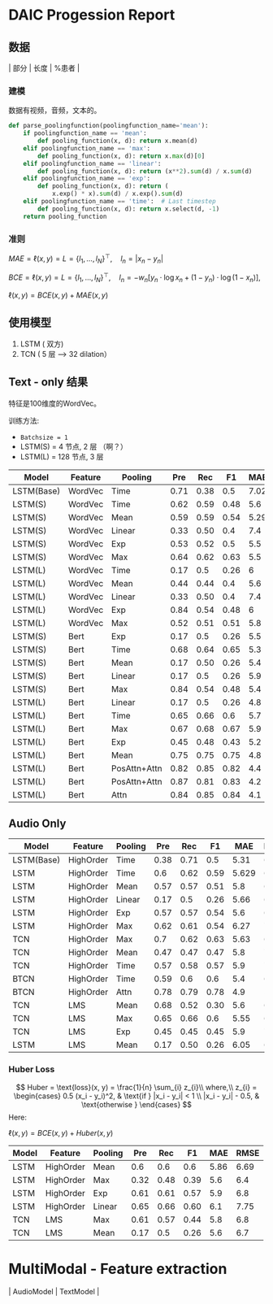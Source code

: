 # DAIC Progession Report

## 数据

| 部分 | 长度 | %患者 |

### 建模

数据有视频，音频，文本的。



```python
def parse_poolingfunction(poolingfunction_name='mean'):
    if poolingfunction_name == 'mean':
        def pooling_function(x, d): return x.mean(d)
    elif poolingfunction_name == 'max':
        def pooling_function(x, d): return x.max(d)[0]
    elif poolingfunction_name == 'linear':
        def pooling_function(x, d): return (x**2).sum(d) / x.sum(d)
    elif poolingfunction_name == 'exp':
        def pooling_function(x, d): return (
            x.exp() * x).sum(d) / x.exp().sum(d)
    elif poolingfunction_name == 'time':  # Last timestep
        def pooling_function(x, d): return x.select(d, -1)
    return pooling_function
```

### 准则

$MAE = \ell(x, y) = L = \{l_1,\dots,l_N\}^\top, \quad
        l_n = \left| x_n - y_n \right|$

$BCE = \ell(x, y) = L = \{l_1,\dots,l_N\}^\top, \quad
        l_n = - w_n \left[ y_n \cdot \log x_n + (1 - y_n) \cdot \log (1 - x_n) \right],$


$\ell(x, y) = BCE(x,y) + MAE(x,y)$



## 使用模型


1. LSTM ( 双方)
2. TCN ( 5 层 --> 32 dilation）

## Text - only 结果

特征是100维度的WordVec。

训练方法:


* `Batchsize = 1`
* LSTM(S) = 4 节点, 2 层 （啊？）
* LSTM(L) = 128 节点, 3 层

| Model      | Feature | Pooling      | Pre  | Rec  | F1   | MAE  | RMSE |
|------------|---------|--------------|------|------|------|------|------|
| LSTM(Base) | WordVec | Time         | 0.71 | 0.38 | 0.5  | 7.02 | 9.4  |
| LSTM(S)    | WordVec | Time         | 0.62 | 0.59 | 0.48 | 5.6  | 6.4  |
| LSTM(S)    | WordVec | Mean         | 0.59 | 0.59 | 0.54 | 5.29 | 6.3  |
| LSTM(S)    | WordVec | Linear       | 0.33 | 0.50 | 0.4  | 7.4  | 9.8  |
| LSTM(S)    | WordVec | Exp          | 0.53 | 0.52 | 0.5  | 5.5  | 6.3  |
| LSTM(S)    | WordVec | Max          | 0.64 | 0.62 | 0.63 | 5.5  | 6.3  |
| LSTM(L)    | WordVec | Time         | 0.17 | 0.5  | 0.26 | 6    | 6.8  |
| LSTM(L)    | WordVec | Mean         | 0.44 | 0.44 | 0.4  | 5.6  | 6.5  |
| LSTM(L)    | WordVec | Linear       | 0.33 | 0.50 | 0.4  | 7.4  | 9.9  |
| LSTM(L)    | WordVec | Exp          | 0.84 | 0.54 | 0.48 | 6    | 6.8  |
| LSTM(L)    | WordVec | Max          | 0.52 | 0.51 | 0.51 | 5.8  | 6.6  |
| LSTM(S)    | Bert    | Exp          | 0.17 | 0.5  | 0.26 | 5.5  | 6.4  |
| LSTM(S)    | Bert    | Time         | 0.68 | 0.64 | 0.65 | 5.3  | 6.9  |
| LSTM(S)    | Bert    | Mean         | 0.17 | 0.50 | 0.26 | 5.4  | 6.5  |
| LSTM(S)    | Bert    | Linear       | 0.17 | 0.5  | 0.26 | 5.9  | 6.7  |
| LSTM(S)    | Bert    | Max          | 0.84 | 0.54 | 0.48 | 5.4  | 6.5  |
| LSTM(L)    | Bert    | Linear       | 0.17 | 0.5  | 0.26 | 4.8  | 5.7  |
| LSTM(L)    | Bert    | Time         | 0.65 | 0.66 | 0.6  | 5.7  | 6.8  |
| LSTM(L)    | Bert    | Max          | 0.67 | 0.68 | 0.67 | 5.9  | 6.7  |
| LSTM(L)    | Bert    | Exp          | 0.45 | 0.48 | 0.43 | 5.2  | 6.2  |
| LSTM(L)    | Bert    | Mean         | 0.75 | 0.75 | 0.75 | 4.8  | 5.6  |
| LSTM(L)    | Bert    | PosAttn+Attn | 0.82 | 0.85 | 0.82 | 4.4  | 5.4  |
| LSTM(L)    | Bert    | PosAttn+Attn | 0.87 | 0.81 | 0.83 | 4.2  | 5.3  |
| LSTM(L)    | Bert    | Attn         | 0.84 | 0.85 | 0.84 | 4.1  | 5.2  |


## Audio Only


 | Model      | Feature   | Pooling | Pre  | Rec  | F1   | MAE   | RMSE |
 |------------|-----------|---------|------|------|------|-------|------|
 | LSTM(Base) | HighOrder | Time    | 0.38 | 0.71 | 0.5  | 5.31  | 6.94 |
 | LSTM       | HighOrder | Time    | 0.6  | 0.62 | 0.59 | 5.629 | 6.5  |
 | LSTM       | HighOrder | Mean    | 0.57 | 0.57 | 0.51 | 5.8   | 6.6  |
 | LSTM       | HighOrder | Linear  | 0.17 | 0.5  | 0.26 | 5.66  | 6.57 |
 | LSTM       | HighOrder | Exp     | 0.57 | 0.57 | 0.54 | 5.6   | 6.5  |
 | LSTM       | HighOrder | Max     | 0.62 | 0.61 | 0.54 | 6.27  | 7.4  |
 | TCN        | HighOrder | Max     | 0.7  | 0.62 | 0.63 | 5.63  | 6.8  |
 | TCN        | HighOrder | Mean    | 0.47 | 0.47 | 0.47 | 5.8   | 7.3  |
 | TCN        | HighOrder | Time    | 0.57 | 0.58 | 0.57 | 5.9   | 7.08 |
 | BTCN       | HighOrder | Time    | 0.59 | 0.6  | 0.6  | 5.4   | 6.5  |
 | BTCN       | HighOrder | Attn    | 0.78 | 0.79 | 0.78 | 4.9   | 5.8  |
 | TCN        | LMS       | Mean    | 0.68 | 0.52 | 0.30 | 5.6   | 6.7  |
 | TCN        | LMS       | Max     | 0.65 | 0.66 | 0.6  | 5.55  | 6.5  |
 | TCN        | LMS       | Exp     | 0.45 | 0.45 | 0.45 | 5.9   | 7.0  |
 | LSTM       | LMS       | Mean    | 0.17 | 0.50 | 0.26 | 6.05  | 6.91 |


### Huber Loss


$$
Huber = \text{loss}(x, y) = \frac{1}{n} \sum_{i} z_{i}\\
where,\\
z_{i} =
\begin{cases}
0.5 (x_i - y_i)^2, & \text{if } |x_i - y_i| < 1 \\
|x_i - y_i| - 0.5, & \text{otherwise }
\end{cases}
$$
Here:

$\ell(x,y) = BCE(x,y) + Huber(x,y)$

| Model | Feature   | Pooling | Pre   | Rec | F1  | MAE  | RMSE |
|-------|-----------|---------|------|------|------|------|------|
| LSTM  | HighOrder | Mean    | 0.6  | 0.6  | 0.6  | 5.86 | 6.69 |
| LSTM  | HighOrder | Max     | 0.32 | 0.48 | 0.39 | 5.6  | 6.4  |
| LSTM  | HighOrder | Exp     | 0.61 | 0.61 | 0.57 | 5.9  | 6.8  |
| LSTM  | HighOrder | Linear  | 0.65 | 0.66 | 0.60 | 6.1  | 7.75 |
| TCN   | LMS       | Max     | 0.61 | 0.57 | 0.44 | 5.8  | 6.8  |
| TCN   | LMS       | Mean    | 0.17 | 0.5  | 0.26 | 5.6  | 6.7  |



# MultiModal - Feature extraction

| AudioModel | TextModel | 
